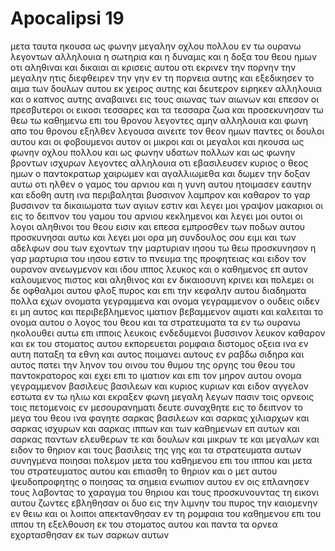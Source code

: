 # Apocalipsi 19
μετα ταυτα ηκουσα ως φωνην μεγαλην οχλου πολλου εν τω ουρανω λεγοντων αλληλουια η σωτηρια και η δυναμις και η δοξα του θεου ημων
οτι αληθιναι και δικαιαι αι κρισεις αυτου οτι εκρινεν την πορνην την μεγαλην ητις διεφθειρεν την γην εν τη πορνεια αυτης και εξεδικησεν το αιμα των δουλων αυτου εκ χειρος αυτης
και δευτερον ειρηκεν αλληλουια και ο καπνος αυτης αναβαινει εις τους αιωνας των αιωνων
και επεσον οι πρεσβυτεροι οι εικοσι τεσσαρες και τα τεσσαρα ζωα και προσεκυνησαν τω θεω τω καθημενω επι του θρονου λεγοντες αμην αλληλουια 
και φωνη απο του θρονου εξηλθεν λεγουσα αινειτε τον θεον ημων παντες οι δουλοι αυτου και οι φοβουμενοι αυτον οι μικροι και οι μεγαλοι
και ηκουσα ως φωνην οχλου πολλου και ως φωνην υδατων πολλων και ως φωνην βροντων ισχυρων λεγοντες αλληλουια οτι εβασιλευσεν κυριος ο θεος ημων ο παντοκρατωρ
χαιρωμεν και αγαλλιωμεθα και δωμεν την δοξαν αυτω οτι ηλθεν ο γαμος του αρνιου και η γυνη αυτου ητοιμασεν εαυτην
και εδοθη αυτη ινα περιβαληται βυσσινον λαμπρον και καθαρον το γαρ βυσσινον τα δικαιωματα των αγιων εστιν
και λεγει μοι γραψον μακαριοι οι εις το δειπνον του γαμου του αρνιου κεκλημενοι και λεγει μοι ουτοι οι λογοι αληθινοι του θεου εισιν
και επεσα εμπροσθεν των ποδων αυτου προσκυνησαι αυτω και λεγει μοι ορα μη συνδουλος σου ειμι και των αδελφων σου των εχοντων την μαρτυριαν ιησου τω θεω προσκυνησον η γαρ μαρτυρια του ιησου εστιν το πνευμα της προφητειας
και ειδον τον ουρανον ανεωγμενον και ιδου ιππος λευκος και ο καθημενος επ αυτον καλουμενος πιστος και αληθινος και εν δικαιοσυνη κρινει και πολεμει 
οι δε οφθαλμοι αυτου φλοξ πυρος και επι την κεφαλην αυτου διαδηματα πολλα εχων ονοματα γεγραμμενα και ονομα γεγραμμενον ο ουδεις οιδεν ει μη αυτος 
και περιβεβλημενος ιματιον βεβαμμενον αιματι και καλειται το ονομα αυτου ο λογος του θεου
και τα στρατευματα τα εν τω ουρανω ηκολουθει αυτω επι ιπποις λευκοις ενδεδυμενοι βυσσινον λευκον καθαρον
και εκ του στοματος αυτου εκπορευεται ρομφαια διστομος οξεια ινα εν αυτη παταξη τα εθνη και αυτος ποιμανει αυτους εν ραβδω σιδηρα και αυτος πατει την ληνον του οινου του θυμου της οργης του θεου του παντοκρατορος
και εχει επι το ιματιον και επι τον μηρον αυτου ονομα γεγραμμενον βασιλευς βασιλεων και κυριος κυριων
και ειδον αγγελον εστωτα εν τω ηλιω και εκραξεν φωνη μεγαλη λεγων πασιν τοις ορνεοις τοις πετομενοις εν μεσουρανηματι δευτε συναχθητε εις το δειπνον το μεγα του θεου
ινα φαγητε σαρκας βασιλεων και σαρκας χιλιαρχων και σαρκας ισχυρων και σαρκας ιππων και των καθημενων επ αυτων και σαρκας παντων ελευθερων τε και δουλων και μικρων τε και μεγαλων
και ειδον το θηριον και τους βασιλεις της γης και τα στρατευματα αυτων συνηγμενα ποιησαι πολεμον μετα του καθημενου επι του ιππου και μετα του στρατευματος αυτου
και επιασθη το θηριον και ο μετ αυτου ψευδοπροφητης ο ποιησας τα σημεια ενωπιον αυτου εν οις επλανησεν τους λαβοντας το χαραγμα του θηριου και τους προσκυνουντας τη εικονι αυτου ζωντες εβληθησαν οι δυο εις την λιμνην του πυρος την καιομενην εν θειω
και οι λοιποι απεκτανθησαν εν τη ρομφαια του καθημενου επι του ιππου τη εξελθουση εκ του στοματος αυτου και παντα τα ορνεα εχορτασθησαν εκ των σαρκων αυτων
